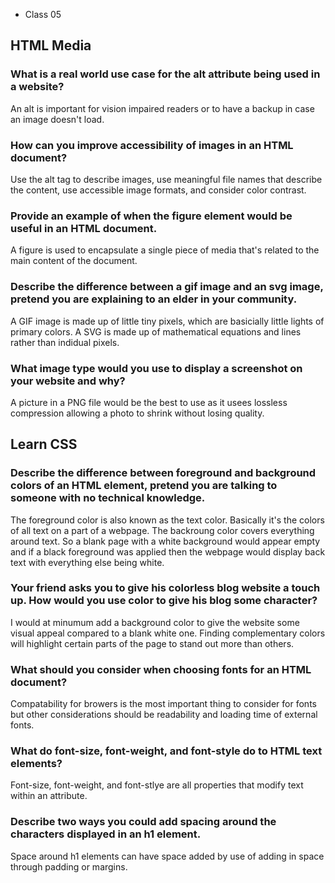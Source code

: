 * Class 05

## HTML Media

### What is a real world use case for the alt attribute being used in a website?
An alt is important for vision impaired readers or to have a backup in case an image doesn't load.

### How can you improve accessibility of images in an HTML document?
Use the alt tag to describe images, use meaningful file names that describe the content, use accessible image formats, and consider color contrast. 

### Provide an example of when the figure element would be useful in an HTML document.
A figure is used to encapsulate a single piece of media that's related to the main content of the document.

### Describe the difference between a gif image and an svg image, pretend you are explaining to an elder in your community.
A GIF image is made up of little tiny pixels, which are basicially little lights of primary colors. A SVG is made up of mathematical equations and lines rather than indidual pixels. 

### What image type would you use to display a screenshot on your website and why?
A picture in a PNG file would be the best to use as it usees lossless compression allowing a photo to shrink without losing quality. 

## Learn CSS

### Describe the difference between foreground and background colors of an HTML element, pretend you are talking to someone with no technical knowledge.
The foreground color is also known as the text color. Basically it's the colors of all text on a part of a webpage. The backroung color covers everything around text. So a blank page with a white background would appear empty and if a black foreground was applied then the webpage would display back text with everything else being white. 

### Your friend asks you to give his colorless blog website a touch up. How would you use color to give his blog some character?

I would at minumum add a background color to give the website some visual appeal compared to a blank white one. Finding complementary colors will highlight certain parts of the page to stand out more than others. 

### What should you consider when choosing fonts for an HTML document?
Compatability for browers is the most important thing to consider for fonts but other considerations should be readability and loading time of external fonts.

### What do font-size, font-weight, and font-style do to HTML text elements?
Font-size, font-weight, and font-stlye are all properties that modify text within an attribute. 

### Describe two ways you could add spacing around the characters displayed in an h1 element.
Space around h1 elements can have space added by use of adding in space through padding or margins. 
